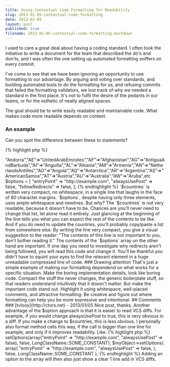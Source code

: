 ```yaml
---
title: Using Contextual Code Formatting for Readability
slug: 2013-01-05-contextual-code-formatting
date: 2013-01-05
layout: post
published: true
filename: 2013-01-05-contextual-code-formatting.markdown
---
```

<!-- *********************************************************************
**                                                                      **
** To add a comment, scroll to the bottom and use the comment template. **
** Then save the file and send me a pull request.                       **
**                                                                      **
***********************************************************************-->


I used to care a great deal about having a coding standard. I often took the initiative to write a document for the team that
 described the do's and don'ts, and I was often the one setting up automated formatting sniffers on every commit.

I've come to see that we have been ignoring an opportunity to use formatting to our advantage. By arguing and voting
over standards, and building automated tools to do the
formatting for us, and refusing commits that failed the formatting validators, we lost track of why we needed a standard
in the first place. It's not to fulfil the desire of the pedants in our teams, or for the esthetic of neatly aligned spaces.

The goal should be to write easily readable and maintainable code. What makes code more readable depends on context.

### An example

Can you spot the difference between these to statements?


{% highlight php %}
<?php
$countries = ["AD"=>"Andorra","AE"=>"UnitedArabEmirates","AF"=>"Afghanistan","AG"=>"AntiguaAndBarbuda","AI"=>"Anguilla","AL"=>"Albania","AM"=>"Armenia","AN"=>"NetherlandsAntilles","AO"=>"Angola","AQ"=>"Antarctica","AR"=>"Argentina","AS"=>"AmericanSamoa","AT"=>"Austria","AU"=>"Australia","AW"=>"Aruba",etc
$options = [
    "entryPoint" => "http://example.com",
    "alwaysUsePost" => false,
    "followRedirects" => false,
];
{% endhighlight %}


`$countries` is written very compact, no whitespace, in a single line that laughs in the face of 80 character margins.
 `$options`, despite having only three elements, uses ample whitespace and newlines. But why?

The `$countries` is not very readable, because it doesn't have to be. Chances are you'll never need to change that list, let alone
read it entirely. Just glancing at the beginning of the line tells you what you can expect the rest of the contents to be like.
And if you do need to update the countries, you'll probably copy/paste a list from somewhere else.

By writing the line very compact, you give a visual suggestion to the reader: "The contents of this line is not important to you,
don't bother reading it."

The contents of the `$options` array on the other hand are important. If one day you need to investigate why redirects aren't
 being followed, you will read this code and change it. You'll be thankful you didn't have to squint your eyes to find the relevant
 element in a huge unreadable compressed line of code.

### Drawing attention

That's just a simple example of making our formatting dependend on what works for a specific situation. Make the boring
implementation details, look like boring code. Compact the stuff the never changes, the generic boilerplate stuff, so that
 readers understand intuitively that it doesn't matter. But make the important code stand out. Highlight it using whitespace,
 well-placed comments, and attractive formatting. Be creative and figure out where formatting can help you be more expressive and
 intentional.



## Comments

### [tvlooy](http://ctors.net) - 2013/01/05
Nice post, thanks. Another advantage of the $option approach is that it is easier to read VCS diffs. For example, if you
would change alwaysUsePost to true, this is very obvious in a diff. If you make a change to $countries, this is less
obvious. I personally also format method calls this way, if the call is bigger than one line for example, and only if
it improves readability. Like:
{% highlight php %}
<?php
$myObject->setOptions(array("entryPoint" => "http://example.com", "alwaysUsePost" => false), false, LongClassName::SOME_CONSTANT);
$myObject->setOptions(
    array(
        "entryPoint" => "http://example.com",
        "alwaysUsePost" => false,
    ),
    false,
    LongClassName::SOME_CONSTANT
);
{% endhighlight %}
Adding an option to the array will then also just show a clear 1 line add in VCS diffs.

<!-- To add a comment, copy this template: (don't worry about markup, I'll clean it up if need be)

### [YOUR NAME](YOUR URL) - YYY/MM/DD
YOUR COMMENT TEXT HERE....

-->
